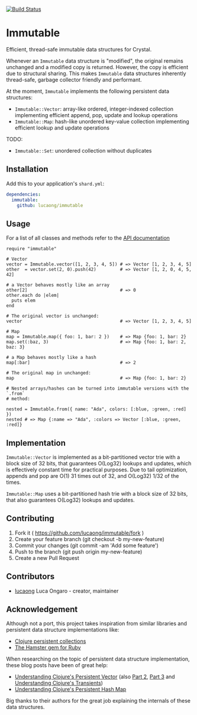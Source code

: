 [![Build Status](https://travis-ci.org/lucaong/immutable.svg?branch=master)](https://travis-ci.org/lucaong/immutable)

# Immutable

Efficient, thread-safe immutable data structures for Crystal.

Whenever an `Immutable` data structure is "modified", the original remains
unchanged and a modified copy is returned. However, the copy is efficient due to
structural sharing. This makes `Immutable` data structures inherently
thread-safe, garbage collector friendly and performant.

At the moment, `Immutable` implements the following persistent data structures:

  - `Immutable::Vector`: array-like ordered, integer-indexed collection
  implementing efficient append, pop, update and lookup operations
  - `Immutable::Map`: hash-like unordered key-value collection implementing
  efficient lookup and update operations

TODO:

  - `Immutable::Set`: unordered collection without duplicates


## Installation

Add this to your application's `shard.yml`:

```yaml
dependencies:
  immutable:
    github: lucaong/immutable
```


## Usage

For a list of all classes and methods refer to the [API documentation](http://lucaong.github.io/immutable/api/)

```crystal
require "immutable"

# Vector
vector = Immutable.vector([1, 2, 3, 4, 5]) # => Vector [1, 2, 3, 4, 5]
other  = vector.set(2, 0).push(42)         # => Vector [1, 2, 0, 4, 5, 42]

# a Vector behaves mostly like an array
other[2]                                   # => 0
other.each do |elem|
  puts elem
end

# The original vector is unchanged:
vector                                     # => Vector [1, 2, 3, 4, 5]

# Map
map = Immutable.map({ foo: 1, bar: 2 })    # => Map {foo: 1, bar: 2}
map.set(:baz, 3)                           # => Map {foo: 1, bar: 2, baz: 3}

# a Map behaves mostly like a hash
map[:bar]                                  # => 2

# The original map in unchanged:
map                                        # => Map {foo: 1, bar: 2}

# Nested arrays/hashes can be turned into immutable versions with the `.from`
# method:

nested = Immutable.from({ name: "Ada", colors: [:blue, :green, :red] })
nested # => Map {:name => "Ada", :colors => Vector [:blue, :green, :red]}
```


## Implementation

`Immutable::Vector` is implemented as a bit-partitioned vector trie with a block
size of 32 bits, that guarantees O(Log32) lookups and updates, which is
effectively constant time for practical purposes. Due to tail optimization,
appends and pop are O(1) 31 times out of 32, and O(Log32) 1/32 of the times.

`Immutable::Map` uses a bit-partitioned hash trie with a block size of 32 bits,
that also guarantees O(Log32) lookups and updates.


## Contributing

1. Fork it ( https://github.com/lucaong/immutable/fork )
2. Create your feature branch (git checkout -b my-new-feature)
3. Commit your changes (git commit -am 'Add some feature')
4. Push to the branch (git push origin my-new-feature)
5. Create a new Pull Request


## Contributors

- [lucaong](https://github.com/lucaong) Luca Ongaro - creator, maintainer


## Acknowledgement

Although not a port, this project takes inspiration from similar libraries and
persistent data structure implementations like:

  - [Clojure persistent collections](http://clojure.org/reference/data_structures)
  - [The Hamster gem for Ruby](https://github.com/hamstergem/hamster)

When researching on the topic of persistent data structure implementation, these
blog posts have been of great help:

  - [Understanding Clojure's Persistent Vector](http://hypirion.com/musings/understanding-persistent-vector-pt-1) (also [Part 2](http://hypirion.com/musings/understanding-persistent-vector-pt-2), [Part 3](http://hypirion.com/musings/understanding-persistent-vector-pt-3) and [Understanding Clojure's Transients](http://hypirion.com/musings/understanding-clojure-transients))
  - [Understanding Clojure's Persistent Hash Map](http://blog.higher-order.net/2009/09/08/understanding-clojures-persistenthashmap-deftwice.html)

Big thanks to their authors for the great job explaining the internals of these
data structures.
